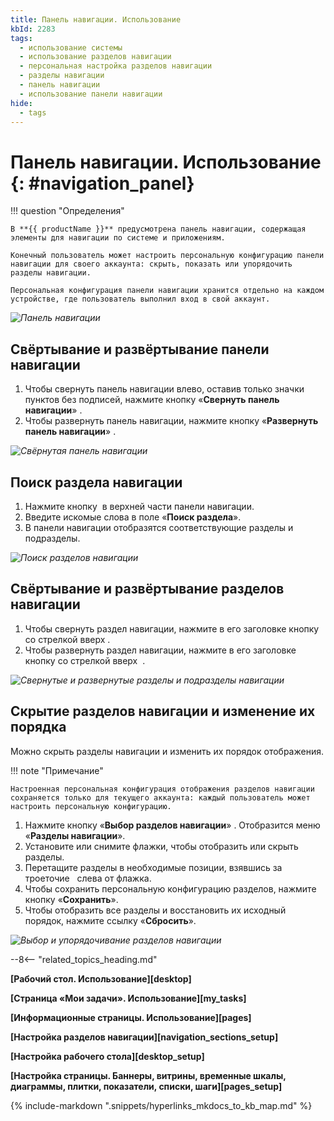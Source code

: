 ```yaml
---
title: Панель навигации. Использование
kbId: 2283
tags:
  - использование системы
  - использование разделов навигации
  - персональная настройка разделов навигации
  - разделы навигации
  - панель навигации
  - использование панели навигации
hide:
  - tags
---
```


# Панель навигации. Использование {: #navigation_panel}

!!! question "Определения"

    В **{{ productName }}** предусмотрена панель навигации, содержащая элементы для навигации по системе и приложениям.

    Конечный пользователь может настроить персональную конфигурацию панели навигации для своего аккаунта: скрыть, показать или упорядочить разделы навигации.

    Персональная конфигурация панели навигации хранится отдельно на каждом устройстве, где пользователь выполнил вход в свой аккаунт.

_![Панель навигации](navigatiom_panel_default.png)_

## Свёртывание и развёртывание панели навигации

1. Чтобы свернуть панель навигации влево, оставив только значки пунктов без подписей, нажмите кнопку «**Свернуть панель навигации**» <i class=" fa-light  fa-arrow-to-left "></i>.
2. Чтобы развернуть панель навигации, нажмите кнопку «**Развернуть панель навигации**» <i class=" fa-light  fa-arrow-to-right "></i>.

_![Свёрнутая панель навигации](navigation_panel_collapsed.png)_

## Поиск раздела навигации

1. Нажмите кнопку <i class=" fal  fa-search "></i> в верхней части панели навигации.
2. Введите искомые слова в поле «**Поиск раздела**».
3. В панели навигации отобразятся соответствующие разделы и подразделы.

_![Поиск разделов навигации](navigatiom_panel_search.png)_

## Свёртывание и развёртывание разделов навигации

1. Чтобы свернуть раздел навигации, нажмите в его заголовке кнопку со стрелкой вверх <i class=" fa-light  fa-angle-up "></i>.
2. Чтобы развернуть раздел навигации, нажмите в его заголовке кнопку со стрелкой вверх  <i class=" fa-light  fa-angle-down"></i>.

_![Свернутые и развернутые разделы и подразделы навигации](navigation_panel_sections.png)_

## Скрытие разделов навигации и изменение их порядка

Можно скрыть разделы навигации и изменить их порядок отображения.

!!! note "Примечание"

    Настроенная персональная конфигурация отображения разделов навигации сохраняется только для текущего аккаунта: каждый пользователь может настроить персональную конфигурацию.

1. Нажмите кнопку «**Выбор разделов навигации**» <i class="fa-light fa-list-ul"></i>. Отобразится меню «**Разделы навигации**».
2. Установите или снимите флажки, чтобы отобразить или скрыть разделы. 
3. Перетащите разделы в необходимые позиции, взявшись за троеточие  <i class="fa-light fa-ellipsis-vertical"></i> слева от флажка.
4. Чтобы сохранить персональную конфигурацию разделов, нажмите кнопку «**Сохранить**».
5. Чтобы отобразить все разделы и восстановить их исходный порядок, нажмите ссылку «**Сбросить**».

_![Выбор и упорядочивание разделов навигации](navigation_panel_choice.png)_

--8<-- "related_topics_heading.md"

**[Рабочий стол. Использование][desktop]**

**[Страница «Мои задачи». Использование][my_tasks]**

**[Информационные страницы. Использование][pages]**

**[Настройка разделов навигации][navigation_sections_setup]**

**[Настройка рабочего стола][desktop_setup]**

**[Настройка страницы. Баннеры, витрины, временные шкалы, диаграммы, плитки, показатели, списки, шаги][pages_setup]**

{%
include-markdown ".snippets/hyperlinks_mkdocs_to_kb_map.md"
%}
